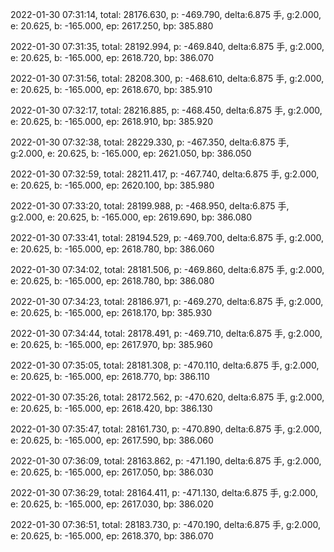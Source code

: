 2022-01-30 07:31:14, total: 28176.630, p: -469.790, delta:6.875 手, g:2.000, e: 20.625, b: -165.000, ep: 2617.250, bp: 385.880

2022-01-30 07:31:35, total: 28192.994, p: -469.840, delta:6.875 手, g:2.000, e: 20.625, b: -165.000, ep: 2618.720, bp: 386.070

2022-01-30 07:31:56, total: 28208.300, p: -468.610, delta:6.875 手, g:2.000, e: 20.625, b: -165.000, ep: 2618.670, bp: 385.910

2022-01-30 07:32:17, total: 28216.885, p: -468.450, delta:6.875 手, g:2.000, e: 20.625, b: -165.000, ep: 2618.910, bp: 385.920

2022-01-30 07:32:38, total: 28229.330, p: -467.350, delta:6.875 手, g:2.000, e: 20.625, b: -165.000, ep: 2621.050, bp: 386.050

2022-01-30 07:32:59, total: 28211.417, p: -467.740, delta:6.875 手, g:2.000, e: 20.625, b: -165.000, ep: 2620.100, bp: 385.980

2022-01-30 07:33:20, total: 28199.988, p: -468.950, delta:6.875 手, g:2.000, e: 20.625, b: -165.000, ep: 2619.690, bp: 386.080

2022-01-30 07:33:41, total: 28194.529, p: -469.700, delta:6.875 手, g:2.000, e: 20.625, b: -165.000, ep: 2618.780, bp: 386.060

2022-01-30 07:34:02, total: 28181.506, p: -469.860, delta:6.875 手, g:2.000, e: 20.625, b: -165.000, ep: 2618.780, bp: 386.080

2022-01-30 07:34:23, total: 28186.971, p: -469.270, delta:6.875 手, g:2.000, e: 20.625, b: -165.000, ep: 2618.170, bp: 385.930

2022-01-30 07:34:44, total: 28178.491, p: -469.710, delta:6.875 手, g:2.000, e: 20.625, b: -165.000, ep: 2617.970, bp: 385.960

2022-01-30 07:35:05, total: 28181.308, p: -470.110, delta:6.875 手, g:2.000, e: 20.625, b: -165.000, ep: 2618.770, bp: 386.110

2022-01-30 07:35:26, total: 28172.562, p: -470.620, delta:6.875 手, g:2.000, e: 20.625, b: -165.000, ep: 2618.420, bp: 386.130

2022-01-30 07:35:47, total: 28161.730, p: -470.890, delta:6.875 手, g:2.000, e: 20.625, b: -165.000, ep: 2617.590, bp: 386.060

2022-01-30 07:36:09, total: 28163.862, p: -471.190, delta:6.875 手, g:2.000, e: 20.625, b: -165.000, ep: 2617.050, bp: 386.030

2022-01-30 07:36:29, total: 28164.411, p: -471.130, delta:6.875 手, g:2.000, e: 20.625, b: -165.000, ep: 2617.030, bp: 386.020

2022-01-30 07:36:51, total: 28183.730, p: -470.190, delta:6.875 手, g:2.000, e: 20.625, b: -165.000, ep: 2618.370, bp: 386.070